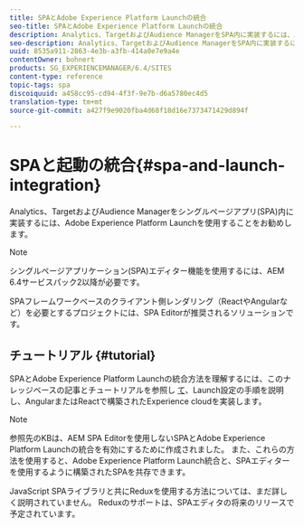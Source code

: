 ```yaml
---
title: SPAとAdobe Experience Platform Launchの統合
seo-title: SPAとAdobe Experience Platform Launchの統合
description: Analytics、TargetおよびAudience ManagerをSPA内に実装するには、Adobe Experience Platform Launchが推奨される方法です。
seo-description: Analytics、TargetおよびAudience ManagerをSPA内に実装するには、Adobe Experience Platform Launchが推奨される方法です。
uuid: 8535a911-2863-4e3b-a3fb-414a0e7e9a4e
contentOwner: bohnert
products: SG_EXPERIENCEMANAGER/6.4/SITES
content-type: reference
topic-tags: spa
discoiquuid: a458cc95-cd94-4f3f-9e7b-d6a5780ec4d5
translation-type: tm+mt
source-git-commit: a427f9e9020fba4d68f18d16e7373471429d894f

---
```



# SPAと起動の統合{#spa-and-launch-integration}

Analytics、TargetおよびAudience Managerをシングルページアプリ(SPA)内に実装するには、Adobe Experience Platform Launchを使用することをお勧めします。

>[!NOTE]
>
>シングルページアプリケーション(SPA)エディター機能を使用するには、AEM 6.4サービスパック2以降が必要です。
>
>SPAフレームワークベースのクライアント側レンダリング（ReactやAngularなど）を必要とするプロジェクトには、SPA Editorが推奨されるソリューションです。

## チュートリアル {#tutorial}

SPAとAdobe Experience Platform Launchの統合方法を理解するには、このナレッジベースの記事とチュートリアルを参照し [て](https://helpx.adobe.com/experience-manager/kt/integration/using/launch-reference-architecture-SPA-tutorial-implement.html)、Launch設定の手順を説明し、AngularまたはReactで構築されたExperience cloudを実装します。

>[!NOTE]
>
>参照先のKBは、AEM SPA Editorを使用しないSPAとAdobe Experience Platform Launchの統合を有効にするために作成されました。 また、これらの方法を使用すると、Adobe Experience Platform Launch統合と、SPAエディターを使用するように構築されたSPAを共存できます。
>
>JavaScript SPAライブラリと共にReduxを使用する方法については、まだ詳しく説明されていません。 Reduxのサポートは、SPAエディタの将来のリリースで予定されています。
